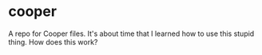 # cooper
A repo for Cooper files.
It's about time that I learned how to use this stupid thing. 
How does this work? 
